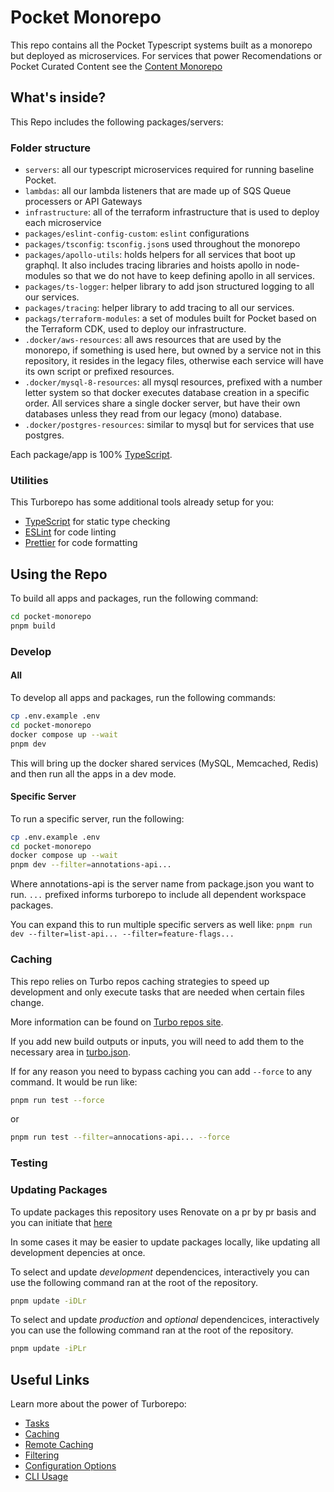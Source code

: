 # Pocket Monorepo

This repo contains all the Pocket Typescript systems built as a monorepo but deployed as microservices. For services that power Recomendations or Pocket Curated Content see the [Content Monorepo](https://github.com/pocket/content-monorepo)

## What's inside?

This Repo includes the following packages/servers:

### Folder structure

- `servers`: all our typescript microservices required for running baseline Pocket.
- `lambdas`: all our lambda listeners that are made up of SQS Queue processers or API Gateways
- `infrastructure`: all of the terraform infrastructure that is used to deploy each microservice
- `packages/eslint-config-custom`: `eslint` configurations
- `packages/tsconfig`: `tsconfig.json`s used throughout the monorepo
- `packages/apollo-utils`: holds helpers for all services that boot up graphql. It also includes tracing libraries and hoists apollo in node-modules so that we do not have to keep defining apollo in all services.
- `packages/ts-logger`: helper library to add json structured logging to all our services.
- `packages/tracing`: helper library to add tracing to all our services.
- `packags/terraform-modules`: a set of modules built for Pocket based on the Terraform CDK, used to deploy our infrastructure.
- `.docker/aws-resources`: all aws resources that are used by the monorepo, if something is used here, but owned by a service not in this repository, it resides in the legacy files, otherwise each service will have its own script or prefixed resources.
- `.docker/mysql-8-resources`: all mysql resources, prefixed with a number letter system so that docker executes database creation in a specific order. All services share a single docker server, but have their own databases unless they read from our legacy (mono) database.
- `.docker/postgres-resources`: similar to mysql but for services that use postgres.

Each package/app is 100% [TypeScript](https://www.typescriptlang.org/).

### Utilities

This Turborepo has some additional tools already setup for you:

- [TypeScript](https://www.typescriptlang.org/) for static type checking
- [ESLint](https://eslint.org/) for code linting
- [Prettier](https://prettier.io) for code formatting

## Using the Repo

To build all apps and packages, run the following command:

```bash
cd pocket-monorepo
pnpm build
```

### Develop

#### All

To develop all apps and packages, run the following commands:

```bash
cp .env.example .env
cd pocket-monorepo
docker compose up --wait
pnpm dev
```

This will bring up the docker shared services (MySQL, Memcached, Redis) and then run all the apps in a dev mode.

#### Specific Server

To run a specific server, run the following:

```bash
cp .env.example .env
cd pocket-monorepo
docker compose up --wait
pnpm dev --filter=annotations-api...
```

Where annotations-api is the server name from package.json you want to run. `...` prefixed informs turborepo to include all dependent workspace packages.

You can expand this to run multiple specific servers as well like:
```pnpm run dev --filter=list-api... --filter=feature-flags...```

### Caching

This repo relies on Turbo repos caching strategies to speed up development and only execute tasks that are needed when certain files change.

More information can be found on [Turbo repos site](https://turbo.build/repo/docs/core-concepts/caching).

If you add new build outputs or inputs, you will need to add them to the necessary area in [turbo.json](./turbo.json).

If for any reason you need to bypass caching you can add `--force` to any command. It would be run like:

```bash
pnpm run test --force
```

or

```bash
pnpm run test --filter=annocations-api... --force
```

### Testing

### Updating Packages

To update packages this repository uses Renovate on a pr by pr basis and you can initiate that [here](https://github.com/Pocket/pocket-monorepo/issues/7)

In some cases it may be easier to update packages locally, like updating all development depencies at once.

To select and update *development* dependencices, interactively you can use the following command ran at the root of the repository.

```bash
pnpm update -iDLr
```

To select and update *production* and *optional* dependencices, interactively you can use the following command ran at the root of the repository.

```bash
pnpm update -iPLr
```

## Useful Links

Learn more about the power of Turborepo:

- [Tasks](https://turbo.build/repo/docs/core-concepts/monorepos/running-tasks)
- [Caching](https://turbo.build/repo/docs/core-concepts/caching)
- [Remote Caching](https://turbo.build/repo/docs/core-concepts/remote-caching)
- [Filtering](https://turbo.build/repo/docs/core-concepts/monorepos/filtering)
- [Configuration Options](https://turbo.build/repo/docs/reference/configuration)
- [CLI Usage](https://turbo.build/repo/docs/reference/command-line-reference)
